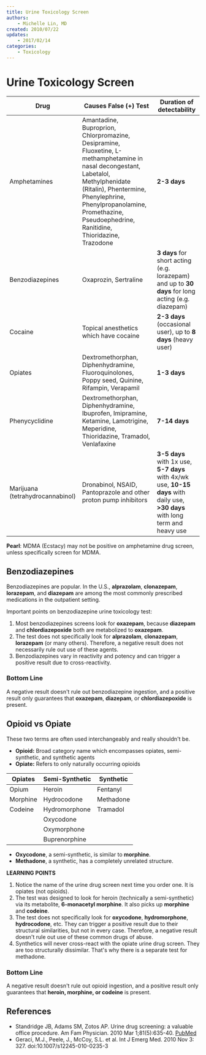 ```yaml
---
title: Urine Toxicology Screen
authors:
    - Michelle Lin, MD
created: 2010/07/22
updates: 
    - 2017/02/14
categories:
    - Toxicology
---
```


# Urine Toxicology Screen

| Drug                             | Causes False (+) Test                                                                                                                                                                                                                                               | Duration of detectability                                                                                                       |
| -------------------------------- | ------------------------------------------------------------------------------------------------------------------------------------------------------------------------------------------------------------------------------------------------------------------- | ------------------------------------------------------------------------------------------------------------------------------- |
| Amphetamines                     | Amantadine, Buproprion, Chlorpromazine, Desipramine, Fluoxetine, L-methamphetamine in nasal decongestant, Labetalol, Methylphenidate (Ritalin), Phentermine, Phenylephrine, Phenylpropanolamine, Promethazine, Pseudoephedrine, Ranitidine, Thioridazine, Trazodone | **2-3 days**                                                                                                                    |
| Benzodiazepines                  | Oxaprozin, Sertraline                                                                                                                                                                                                                                               | **3 days** for short acting (e.g. lorazepam) and up to **30 days** for long acting (e.g. diazepam)                              |
| Cocaine                          | Topical anesthetics which have cocaine                                                                                                                                                                                                                              | **2-3 days** (occasional user), up to **8 days** (heavy user)                                                                   |
| Opiates                          | Dextromethorphan, Diphenhydramine, Fluoroquinolones, Poppy seed, Quinine, Rifampin, Verapamil                                                                                                                                                                       | **1-3 days**                                                                                                                    |
| Phenycyclidine                   | Dextromethorphan, Diphenhydramine, Ibuprofen, Imipramine, Ketamine, Lamotrigine, Meperidine, Thioridazine, Tramadol, Venlafaxine                                                                                                                                    | **7-14 days**                                                                                                                   |
| Marijuana (tetrahydrocannabinol) | Dronabinol, NSAID, Pantoprazole and other proton pump inhibitors                                                                                                                                                                                                    | **3-5 days** with 1x use, **5-7 days** with 4x/wk use, **10-15 days** with daily use, **>30 days** with long term and heavy use |

**Pearl**:  MDMA (Ecstacy) may not be positive on amphetamine drug screen, unless specifically screen for MDMA. 

## Benzodiazepines

Benzodiazepines are popular. In the U.S., **alprazolam**, **clonazepam**, **lorazepam**, and **diazepam** are among the most commonly prescribed medications in the outpatient setting.

Important points on benzodiazepine urine toxicology test:

1. Most benzodiazepines screens look for **oxazepam**, because **diazepam** and **chlordiazepoxide** both are metabolized to **oxazepam**.
2. The test does not specifically look for **alprazolam**, **clonazepam**, **lorazepam** (or many others). Therefore, a negative result does not necessarily rule out use of these agents.
3. Benzodiazepines vary in reactivity and potency and can trigger a positive result due to cross-reactivity.

### Bottom Line

A negative result doesn't rule out benzodiazepine ingestion, and a positive result only guarantees that **oxazepam**, **diazepam**, or **chlordiazepoxide** is present.

## Opioid vs Opiate

These two terms are often used interchangeably and really shouldn't be.

- **Opioid:** Broad category name which encompasses opiates, semi-synthetic, and synthetic agents
- **Opiate:** Refers to only naturally occurring opioids

| Opiates  | Semi-Synthetic | Synthetic |
| -------- | -------------- | --------- |
| Opium    | Heroin         | Fentanyl  |
| Morphine | Hydrocodone    | Methadone |
| Codeine  | Hydromorphone  | Tramadol  |
|          | Oxycodone      |           |
|          | Oxymorphone    |           |
|          | Buprenorphine  |           |

- **Oxycodone**, a semi-synthetic, is similar to **morphine**.
- **Methadone**, a synthetic, has a completely unrelated structure.

**LEARNING POINTS**

1. Notice the name of the urine drug screen next time you order one. It is opiates (not opioids).
2. The test was designed to look for heroin (technically a semi-synthetic) via its metabolite, **6-monacetyl morphine**. It also picks up **morphine** and **codeine**.
3. The test does not specifically look for **oxycodone**, **hydromorphone**, **hydrocodone**, etc. They can trigger a positive result due to their structural similarities, but not in every case. Therefore, a negative result doesn't rule out use of these common drugs of abuse.
4. Synthetics will never cross-react with the opiate urine drug screen. They are too structurally dissimilar. That's why there is a separate test for methadone.

### Bottom Line

A negative result doesn't rule out opioid ingestion, and a positive result only guarantees that **heroin, morphine, or codeine** is present.

## References

- Standridge JB, Adams SM, Zotos AP. Urine drug screening: a valuable office procedure. Am Fam Physician. 2010 Mar 1;81(5):635-40. [PubMed](http://www.ncbi.nlm.nih.gov/pubmed/20187600)
- Geraci, M.J., Peele, J., McCoy, S.L. et al. Int J Emerg Med. 2010 Nov 3: 327. doi:10.1007/s12245-010-0235-3
